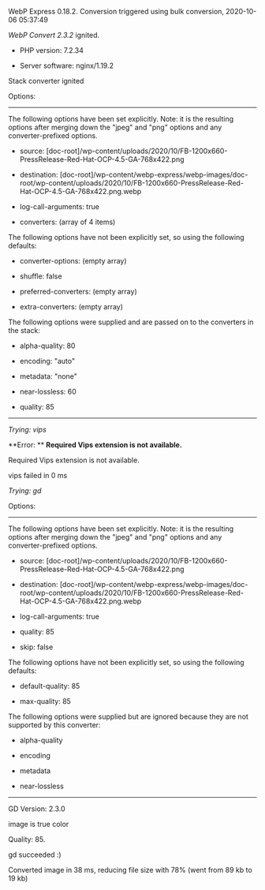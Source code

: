WebP Express 0.18.2. Conversion triggered using bulk conversion, 2020-10-06 05:37:49

*WebP Convert 2.3.2*  ignited.
- PHP version: 7.2.34
- Server software: nginx/1.19.2

Stack converter ignited

Options:
------------
The following options have been set explicitly. Note: it is the resulting options after merging down the "jpeg" and "png" options and any converter-prefixed options.
- source: [doc-root]/wp-content/uploads/2020/10/FB-1200x660-PressRelease-Red-Hat-OCP-4.5-GA-768x422.png
- destination: [doc-root]/wp-content/webp-express/webp-images/doc-root/wp-content/uploads/2020/10/FB-1200x660-PressRelease-Red-Hat-OCP-4.5-GA-768x422.png.webp
- log-call-arguments: true
- converters: (array of 4 items)

The following options have not been explicitly set, so using the following defaults:
- converter-options: (empty array)
- shuffle: false
- preferred-converters: (empty array)
- extra-converters: (empty array)

The following options were supplied and are passed on to the converters in the stack:
- alpha-quality: 80
- encoding: "auto"
- metadata: "none"
- near-lossless: 60
- quality: 85
------------


*Trying: vips* 

**Error: ** **Required Vips extension is not available.** 
Required Vips extension is not available.
vips failed in 0 ms

*Trying: gd* 

Options:
------------
The following options have been set explicitly. Note: it is the resulting options after merging down the "jpeg" and "png" options and any converter-prefixed options.
- source: [doc-root]/wp-content/uploads/2020/10/FB-1200x660-PressRelease-Red-Hat-OCP-4.5-GA-768x422.png
- destination: [doc-root]/wp-content/webp-express/webp-images/doc-root/wp-content/uploads/2020/10/FB-1200x660-PressRelease-Red-Hat-OCP-4.5-GA-768x422.png.webp
- log-call-arguments: true
- quality: 85
- skip: false

The following options have not been explicitly set, so using the following defaults:
- default-quality: 85
- max-quality: 85

The following options were supplied but are ignored because they are not supported by this converter:
- alpha-quality
- encoding
- metadata
- near-lossless
------------

GD Version: 2.3.0
image is true color
Quality: 85. 
gd succeeded :)

Converted image in 38 ms, reducing file size with 78% (went from 89 kb to 19 kb)
